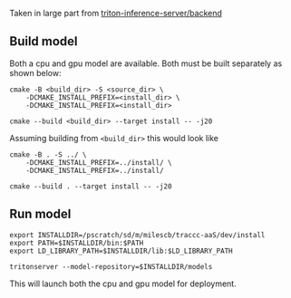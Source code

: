 
Taken in large part from [triton-inference-server/backend](https://github.com/triton-inference-server/backend/tree/main)

## Build model

Both a cpu and gpu model are available. Both must be built separately as shown below:

```
cmake -B <build_dir> -S <source_dir> \
    -DCMAKE_INSTALL_PREFIX=<install_dir> \
    -DCMAKE_INSTALL_PREFIX=<install_dir>

cmake --build <build_dir> --target install -- -j20
```
Assuming building from `<build_dir>` this would look like

```
cmake -B . -S ../ \
    -DCMAKE_INSTALL_PREFIX=../install/ \
    -DCMAKE_INSTALL_PREFIX=../install/

cmake --build . --target install -- -j20
````

## Run model

```
export INSTALLDIR=/pscratch/sd/m/milescb/traccc-aaS/dev/install
export PATH=$INSTALLDIR/bin:$PATH
export LD_LIBRARY_PATH=$INSTALLDIR/lib:$LD_LIBRARY_PATH

tritonserver --model-repository=$INSTALLDIR/models
```

This will launch both the cpu and gpu model for deployment. 